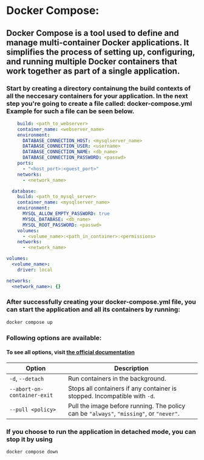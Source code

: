 # Docker Compose:
## Docker Compose is a tool used to define and manage multi-container Docker applications. It simplifies the process of setting up, configuring, and running multiple Docker containers that work together as part of a single application.
### Start by creating a directory containung the build contexts of all the neccesary containers for your application. In the next step you're going to create a file called: docker-compose.yml Example for such a file can be seen below.
```yaml
    build: <path_to_webserver>
    container_name: <webserver_name>
    environment:
      DATABASE_CONNECTION_HOST: <mysqlserver_name>
      DATABASE_CONNECTION_USER: <username>
      DATABASE_CONNECTION_NAME: <db_name>
      DATABASE_CONNECTION_PASSWORD: <passwd>
    ports:
      - "<host_port>:<guest_port>"
    networks:
      - <network_name>

  database:
    build: <path_to_mysql_server>
    container_name: <mysqlserver_name>
    environment:
      MYSQL_ALLOW_EMPTY_PASSWORD: true
      MYSQL_DATABASE: <db_name>
      MYSQL_ROOT_PASSWORD: <passwd>
    volumes:
      - <volume_name>:<path_in_container>:<permissions>
    networks:
      - <network_name>

volumes:
  <volume_name>:
    driver: local

networks:
  <network_name>: {}
```
### After successfully creating your docker-compose.yml file, you can start the application and all its containers by running:
```bash
docker compose up
```
### Following options are available:
#### To see all options, visit [the official documentation](https://docs.docker.com/reference/cli/docker/compose/up/)
| Option                    | Description                                                          |
|---------------------------|----------------------------------------------------------------------|
| `-d`, `--detach`          | Run containers in the background.                                    |
| `--abort-on-container-exit` | Stops all containers if any container is stopped. Incompatible with `-d`. |
| `--pull <policy>`         | Pull the image before running. The policy can be `"always"`, `"missing"`, or `"never"`. |

### If you choose to run the application in detached mode, you can stop it by using
```bash
docker compose down
```